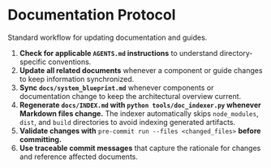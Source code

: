 # Documentation Protocol

Standard workflow for updating documentation and guides.

1. **Check for applicable `AGENTS.md` instructions** to understand directory-specific conventions.
2. **Update all related documents** whenever a component or guide changes to keep information synchronized.
3. **Sync `docs/system_blueprint.md`** whenever components or documentation change to keep the architectural overview current.
4. **Regenerate `docs/INDEX.md` with `python tools/doc_indexer.py` whenever Markdown files change.** The
   indexer automatically skips `node_modules`, `dist`, and `build` directories to avoid indexing generated
   artifacts.
5. **Validate changes with** `pre-commit run --files <changed_files>` **before committing.**
6. **Use traceable commit messages** that capture the rationale for changes and reference affected documents.

